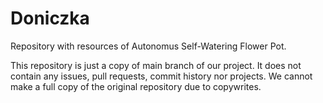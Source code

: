 # Doniczka
Repository with resources of Autonomus Self-Watering Flower Pot.

This repository is just a copy of main branch of our project. It does not contain any issues, pull requests, commit history nor projects. 
We cannot make a full copy of the original repository due to copywrites. 
